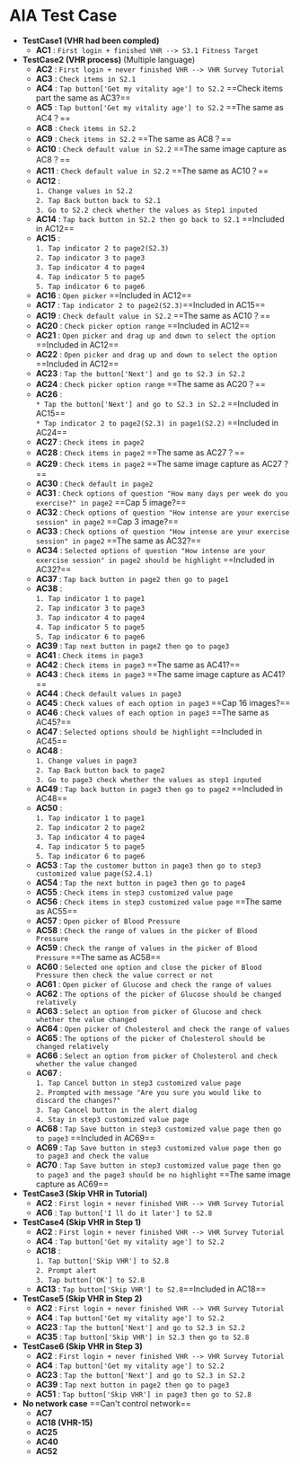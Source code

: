 # AIA Test Case
* **TestCase1 (VHR had been compled)**
    * **AC1** : `First login + finished VHR --> S3.1 Fitness Target`
* **TestCase2 (VHR process)** (Multiple language)
    * **AC2** : `First login + never finished VHR --> VHR Survey Tutorial`
    * **AC3** : `Check items in S2.1`
    * **AC4** : `Tap button['Get my vitality age'] to S2.2` ==Check items part the same as AC3?==
    * **AC5** : `Tap button['Get my vitality age'] to S2.2` ==The same as AC4？==
    * **AC8** : `Check items in S2.2`
    * **AC9** : `Check items in S2.2` ==The same as AC8？==
    * **AC10** : `Check default value in S2.2` ==The same image capture as AC8？==
    * **AC11** : `Check default value in S2.2` ==The same as AC10？==
    * **AC12** : <br/>
        `1. Change values in S2.2`<br/>
        `2. Tap Back button back to S2.1`<br/>
        `3. Go to S2.2 check whether the values as Step1 inputed`<br/>
    * **AC14** : `Tap back button in S2.2 then go back to S2.1` ==Included in AC12==
    * **AC15** : <br/>
        `1. Tap indicator 2 to page2(S2.3)`<br/>
        `2. Tap indicator 3 to page3`<br/>
        `3. Tap indicator 4 to page4`<br/>
        `4. Tap indicator 5 to page5`<br/>
        `5. Tap indicator 6 to page6`<br/>
    * **AC16** : `Open picker` ==Included in AC12==
    * **AC17** : `Tap indicator 2 to page2(S2.3)`==Included in AC15==
    * **AC19** : `Check default value in S2.2` ==The same as AC10？==
    * **AC20** : `Check picker option range` ==Included in AC12==
    * **AC21** : `Open picker and drag up and down to select the option` ==Included in AC12==
    * **AC22** : `Open picker and drag up and down to select the option` ==Included in AC12==
    * **AC23** : `Tap the button['Next'] and go to S2.3 in S2.2`
    * **AC24** : `Check picker option range` ==The same as AC20？==
    * **AC26** : <br/>
        `* Tap the button['Next'] and go to S2.3 in S2.2` ==Included in AC15==<br/>
        `* Tap indicator 2 to page2(S2.3) in page1(S2.2)` ==Included in AC24==<br/>
    * **AC27** : `Check items in page2`
    * **AC28** : `Check items in page2` ==The same as AC27？==
    * **AC29** : `Check items in page2` ==The same image capture as AC27？==
    * **AC30** : `Check default in page2`
    * **AC31** : `Check options of question "How many days per week do you exercise?" in page2` ==Cap 5 image?==
    * **AC32** : `Check options of question "How intense are your exercise session" in page2` ==Cap 3 image?==
    * **AC33** : `Check options of question "How intense are your exercise session" in page2` ==The same as AC32?==
    * **AC34** : `Selected options of question "How intense are your exercise session" in page2 should be highlight` ==Included in AC32?==
    * **AC37** : `Tap back button in page2 then go to page1`
    * **AC38** : <br/>
        `1. Tap indicator 1 to page1`<br/>
        `2. Tap indicator 3 to page3`<br/>
        `3. Tap indicator 4 to page4`<br/>
        `4. Tap indicator 5 to page5`<br/>
        `5. Tap indicator 6 to page6`<br/>
    * **AC39** : `Tap next button in page2 then go to page3`
    * **AC41** : `Check items in page3`
    * **AC42** : `Check items in page3` ==The same as AC41?==
    * **AC43** : `Check items in page3` ==The same image capture as AC41?==
    * **AC44** : `Check default values in page3`
    * **AC45** : `Check values of each option in page3` ==Cap 16 images?==
    * **AC46** : `Check values of each option in page3` ==The same as AC45?==
    * **AC47** : `Selected options should be highlight` ==Included in AC45==
    * **AC48** : <br/>
        `1. Change values in page3`<br/>
        `2. Tap Back button back to page2`<br/>
        `3. Go to page3 check whether the values as step1 inputed`<br/>
    * **AC49** : `Tap back button in page3 then go to page2` ==Included in AC48==
    * **AC50** : <br/>
        `1. Tap indicator 1 to page1`<br/>
        `2. Tap indicator 2 to page2`<br/>
        `3. Tap indicator 4 to page4`<br/>
        `4. Tap indicator 5 to page5`<br/>
        `5. Tap indicator 6 to page6`<br/>
    * **AC53** : `Tap the customer button in page3 then go to step3 customized value page(S2.4.1)`
    * **AC54** : `Tap the next button in page3 then go to page4`
    * **AC55** : `Check items in step3 customized value page`
    * **AC56** : `Check items in step3 customized value page` ==The same as AC55==
    * **AC57** : `Open picker of Blood Pressure`
    * **AC58** : `Check the range of values in the picker of Blood Pressure`
    * **AC59** : `Check the range of values in the picker of Blood Pressure` ==The same as AC58==
    * **AC60** : `Selected one option and close the picker of Blood Pressure then check the value correct or not`
    * **AC61** : `Open picker of Glucose and check the range of values`
    * **AC62** : `The options of the picker of Glucose should be changed relatively`
    * **AC63** : `Select an option from picker of Glucose and check whether the value changed`
    * **AC64** : `Open picker of Cholesterol and check the range of values`
    * **AC65** : `The options of the picker of Cholesterol should be changed relatively`
    * **AC66** : `Select an option from picker of Cholesterol and check whether the value changed`
    * **AC67** : <br/>
        `1. Tap Cancel button in step3 customized value page`<br/>
        `2. Prompted with message "Are you sure you would like to discard the changes?"`<br/>
        `3. Tap Cancel button in the alert dialog`<br/>
        `4. Stay in step3 customized value page`<br/>
    * **AC68** : `Tap Save button in step3 customized value page then go to page3` ==Included in AC69==
    * **AC69** : `Tap Save button in step3 customized value page then go to page3 and check the value`
    * **AC70** : `Tap Save button in step3 customized value page then go to page3 and the page3 should be no highlight` ==The same image capture as AC69==
* **TestCase3 (Skip VHR in Tutorial)**
    * **AC2** : `First login + never finished VHR --> VHR Survey Tutorial`
    * **AC6** : `Tap button['I ll do it later'] to S2.8`
* **TestCase4 (Skip VHR in Step 1)**
    * **AC2** : `First login + never finished VHR --> VHR Survey Tutorial`
    * **AC4** : `Tap button['Get my vitality age'] to S2.2`
    * **AC18** : <br/>
        `1. Tap button['Skip VHR'] to S2.8`<br/>
        `2. Prompt alert`<br/>
        `3. Tap button['OK'] to S2.8`<br/>
    * **AC13** : `Tap button['Skip VHR'] to S2.8`==Included in AC18==
* **TestCase5 (Skip VHR in Step 2)**
    * **AC2** : `First login + never finished VHR --> VHR Survey Tutorial`
    * **AC4** : `Tap button['Get my vitality age'] to S2.2`
    * **AC23** : `Tap the button['Next'] and go to S2.3 in S2.2`
    * **AC35** : `Tap button['Skip VHR'] in S2.3 then go to S2.8`
* **TestCase6 (Skip VHR in Step 3)**
    * **AC2** : `First login + never finished VHR --> VHR Survey Tutorial`
    * **AC4** : `Tap button['Get my vitality age'] to S2.2`
    * **AC23** : `Tap the button['Next'] and go to S2.3 in S2.2`
    * **AC39** : `Tap next button in page2 then go to page3`
    * **AC51** : `Tap button['Skip VHR'] in page3 then go to S2.8`
* **No network case** ==Can't control network==
    * **AC7**
    * **AC18 (VHR-15)** 
    * **AC25**
    * **AC40**
    * **AC52**



